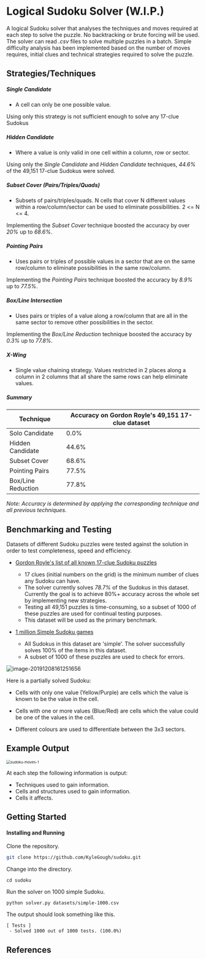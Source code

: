 # Logical Sudoku Solver (W.I.P.)

A logical Sudoku solver that analyses the techniques and moves required at each step to solve the puzzle. No backtracking or brute forcing will be used. The solver can read *.csv* files to solve multiple puzzles in a batch. Simple difficulty analysis has been implemented based on the number of moves requires, initial clues and technical strategies required to solve the puzzle.



## Strategies/Techniques ##



##### Single Candidate #####

- A cell can only be one possible value.

Using only this strategy is not sufficient enough to solve any 17-clue Sudokus



##### Hidden Candidate ###

- Where a value is only valid in one cell within a column, row or sector. 

Using only the *Single Candidate* and *Hidden Candidate* techniques, *44.6%* of the 49,151 17-clue Sudokus were solved.



##### Subset Cover (Pairs/Triples/Quads) #####

- Subsets of pairs/triples/quads. N cells that cover N different values within a row/column/sector can be used to eliminate possibilities. 2 <= N <= 4.

 Implementing the *Subset Cover* technique boosted the accuracy by over *20%* up to *68.6%*.



##### Pointing Pairs #####

- Uses pairs or triples of possible values in a sector that are on the same row/column to eliminate possibilities in the same row/column.

Implementing the *Pointing Pairs* technique boosted the accuracy by *8.9%* up to *77.5%*. 



##### Box/Line Intersection #####

- Uses pairs or triples of a value along a row/column that are all in the same sector to remove other possibilities in the sector.

Implementing the *Box/Line Reduction* technique boosted the accuracy by *0.3%* up to *77.8%*.



##### X-Wing #####

- Single value chaining strategy. Values restricted in 2 places along a column in 2 columns that all share the same rows can help eliminate values.



##### Summary #####

| Technique          | Accuracy on Gordon Royle's 49,151 17-clue dataset |
| ------------------ | ------------------------------------------------- |
| Solo Candidate     | 0.0%                                              |
| Hidden Candidate   | 44.6%                                             |
| Subset Cover       | 68.6%                                             |
| Pointing Pairs     | 77.5%                                             |
| Box/Line Reduction | 77.8%                                             |

*Note: Accuracy is determined by applying the corresponding technique and all previous techniques.*



## Benchmarking and Testing ##



Datasets of different Sudoku puzzles were tested against the solution in order to test completeness, speed and efficiency.

- [Gordon Royle's list of all known 17-clue Sudoku puzzles][2]
  - 17 clues (initial numbers on the grid) is the minimum number of clues any Sudoku can have.
  - The solver currently solves *78.7%* of the Sudokus in this dataset. Currently the goal is to achieve 80%+ accuracy across the whole set by implementing new strategies.
  - Testing all 49,151 puzzles is time-consuming, so a subset of 1000 of these puzzles are used for continual testing purposes.
  - This dataset will be used as the primary benchmark.

- [1 million Simple Sudoku games][1]
  - All Sudokus in this dataset are 'simple'. The solver successfully solves 100% of the items in this dataset.
  - A subset of 1000 of these puzzles are used to check for errors.



![image-20191208161251656](/home/kyle/.config/Typora/typora-user-images/image-20191208161251656.png)



Here is a partially solved Sudoku:

* Cells with only one value (Yellow/Purple) are cells which the value is known to be the value in the cell.

* Cells with one or more values (Blue/Red) are cells which the value could be one of the values in the cell.
* Different colours are used to differentiate between the 3x3 sectors.



## Example Output



<img src="/home/kyle/Pictures/sudoku-moves-1.png" alt="sudoku-moves-1" style="zoom: 67%;" />



At each step the following information is output:

* Techniques used to gain information.
* Cells and structures used to gain information.
* Cells it affects.



## Getting Started ##



#### Installing and Running ####

Clone the repository.

``` bash
git clone https://github.com/KyleGough/sudoku.git
```



Change into the directory.

``` git
cd sudoku
```



Run the solver on 1000 simple Sudoku.

``` git
python solver.py datasets/simple-1000.csv
```



The output should look something like this.

```
[ Tests ]
 - Solved 1000 out of 1000 tests. (100.0%)
```



## References ##

[1]: https://www.kaggle.com/bryanpark/sudoku	"1,000,000 Sudoku"
[2]: http://staffhome.ecm.uwa.edu.au/~00013890/sudokumin.php	"17-Clue Sudokus"
